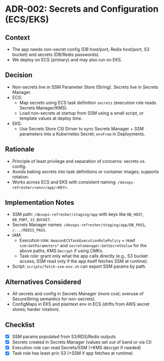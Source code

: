 # ADR-002: Secrets and Configuration (ECS/EKS)

## Context

- The app needs non-secret config (DB host/port, Redis host/port, S3 bucket) and secrets (DB/Redis passwords).
- We deploy on ECS (primary) and may also run on EKS.

## Decision

- Non-secrets live in SSM Parameter Store (String). Secrets live in Secrets Manager.
- ECS:
  - Map secrets using ECS task definition `secrets` (execution role reads Secrets Manager/KMS).
  - Load non-secrets at startup from SSM using a small script, or template values at deploy time.
- EKS:
  - Use Secrets Store CSI Driver to sync Secrets Manager + SSM parameters into a Kubernetes Secret; `envFrom` in Deployments.

## Rationale

- Principle of least privilege and separation of concerns: secrets vs. config.
- Avoids baking secrets into task definitions or container images; supports rotation.
- Works across ECS and EKS with consistent naming: `/devops-refresher/<env>/app/<KEY>`.

## Implementation Notes

- SSM path: `/devops-refresher/staging/app` with keys like `DB_HOST`, `DB_PORT`, `S3_BUCKET`.
- Secrets Manager names: `/devops-refresher/staging/app/DB_PASS`, `/.../REDIS_PASS`.
- IAM:
  - Execution role: `AmazonECSTaskExecutionRolePolicy` + read `ssm:GetParameters*` and `secretsmanager:GetSecretValue` for the above paths; KMS `Decrypt` if using CMKs.
  - Task role: grant only what the app calls directly (e.g., S3 bucket access; SSM read only if the app itself fetches SSM at runtime).
- Script: `scripts/fetch-ssm-env.sh` can export SSM params by path.

## Alternatives Considered

- All secrets and config in Secrets Manager (more cost; overuse of SecureString semantics for non-secrets).
- ConfigMaps in EKS and plaintext env in ECS (drifts from AWS secret stores; harder rotation).

## Checklist

- [x] SSM params populated from S3/RDS/Redis outputs
- [x] Secrets created in Secrets Manager (values set out of band or via CI)
- [x] Execution role can read Secrets/SSM (+KMS decrypt if needed)
- [x] Task role has least-priv S3 (+SSM if app fetches at runtime)
